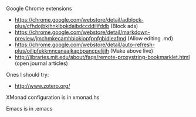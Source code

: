 Google Chrome extensions

* https://chrome.google.com/webstore/detail/adblock-plus/cfhdojbkjhnklbpkdaibdccddilifddb (Block ads)
* https://chrome.google.com/webstore/detail/markdown-preview/jmchmkecamhbiokiopfpnfgbidieafmd (Allow editing .md)
* https://chrome.google.com/webstore/detail/auto-refresh-plus/oilipfekkmncanaajkapbpancpelijih (Make above live)
* http://libraries.mit.edu/about/faqs/remote-proxystring-bookmarklet.html (open journal articles)

Ones I should try: 

* http://www.zotero.org/

XMonad configuration is in xmonad.hs

Emacs is in .emacs